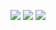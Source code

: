 <p><a href="https://codeclimate.com/github/drytikov/Brain-games"><img src="https://codeclimate.com/github/drytikov/Brain-games/badges/gpa.svg" /></a>
<a href="https://codeclimate.com/github/drytikov/Brain-games"><img src="https://codeclimate.com/github/drytikov/Brain-games/badges/issue_count.svg" /></a>
<a href="https://travis-ci.org/drytikov/Brain-games"><img src="https://travis-ci.org/drytikov/Brain-games.svg?branch=master"></a></p>
